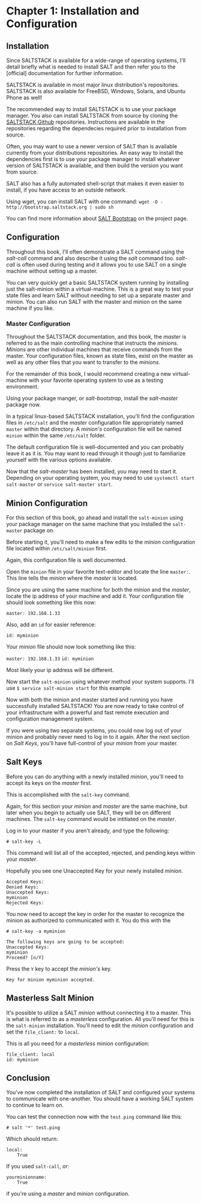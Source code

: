 # Chapter 1: Installation and Configuration

## Installation

Since SALTSTACK is available for a wide-range of operating systems, I'll detail briefly what is needed to install SALT and then refer you to the [official] documentation for further information.

SALTSTACK is available in most major linux distribution's repositories. SALTSTACK is also available for FreeBSD, Windows, Solaris, and Ubuntu Phone as well!

The recommended way to install SALTSTACK is to use your package manager. You also can install SALTSTACK from source by cloning the [SALTSTACK Github](https://github.com/saltstack/salt) repositories. Instructions are available in the repositories regarding the dependecies required prior to installation from source.

Often, you may want to use a newer version of SALT than is available currently from your distributions repositories. An easy way to install the dependencies first is to use your package manager to install whatever version of SALTSTACK is available, and then build the version you want from source.

SALT also has a fully automated shell-script that makes it even easier to install, if you have access to an outside network.

Using wget, you can install SALT with one command: `wget -O - http://bootstrap.saltstack.org | sudo sh`

You can find more information about [SALT Bootstrap](http://docs.saltstack.com/en/latest/topics/tutorials/salt_bootstrap.html) on the project page.

## Configuration

Throughout this book, I'll often demonstrate a SALT command using the _salt-call_ command and also describe it using the _salt_ command too. _salt-call_ is often used during testing and it allows you to use SALT on a single machine without setting up a master.

You can very quickly get a basic SALTSTACK system running by installing just the salt-minion within a virtual-machine. This is a great way to test your state files and learn SALT without needing to set up a separate master and minion. You can also run SALT with the master and minion on the same machine if you like.

### Master Configuration

Throughout the SALTSTACK documentation, and this book, the _master_ is referred to as the main controlling machine that instructs the _minions_. _Minions_ are other individual machines that receive commands from the master. Your configuration files, known as state files, exist on the master as well as any other files that you want to transfer to the _minions_.

For the remainder of this book, I would recommend creating a new virtual-machine with your favorite operating system to use as a testing environment.

Using your package manger, or _salt-bootstrap_, install the _salt-master_ package now.

In a typical linux-based SALTSTACK installation, you'll find the configuration files in `/etc/salt` and the _master_ configuration file appropriately named `master` within that directory. A _minion's_ configuration file will be named `minion` within the same `/etc/salt` folder.

The default configuration file is well-documented and you can probably leave it as it is. You may want to read through it though just to familiarize yourself with the various options available.

Now that the _salt-master_ has been installed, you may need to start it. Depending on your operating system, you may need to use `systemctl start salt-master` or `service salt-master start`.

## Minion Configuration

For this section of this book, go ahead and install the `salt-minion` using your package manager on the same machine that you installed the `salt-master` package on.

Before starting it, you'll need to make a few edits to the _minion_ configuration file located within `/etc/salt/minion` first.

Again, this configuration file is well documented.

Open the `minion` file in your favorite text-editor and locate the line `master:`. This line tells the _minion_ where the _master_ is located.

Since you are using the same machine for both the _minion_ and the _master_, locate the ip address of your machine and add it. Your configuration file should look something like this now:

`master: 192.168.1.33`

Also, add an `id` for easier reference:

`id: myminion`

Your _minion_ file should now look something like this:

`master: 192.168.1.33`
`id: myminion`

Most likely your ip address will be different.

Now start the `salt-minion` using whatever method your system supports. I'll use `$ service salt-minion start` for this example.

Now with both the minion and master started and running you have successfully installed SALTSTACK! You are now ready to take control of your infrastructure with a powerful and fast remote execution and configuration management system. 

If you were using two separate systems, you could now log out of your minion and probably never need to log in to it again. After the next section on _Salt Keys_, you'll have full-control of your _minion_ from your master.

## Salt Keys

Before you can do anything with a newly installed _minion_, you'll need to accept its keys on the _master_ first.

This is accomplished with the `salt-key` command.

Again, for this section your _minion_ and _master_ are the same machine, but later when you begin to actually use SALT, they will be on different machines. The `salt-key` command would be intitiated on the _master_.

Log in to your master if you aren't already, and type the following:

`# salt-key -L`

This command will list all of the accepted, rejected, and pending keys within your _master_.

Hopefully you see one Unaccepted Key for your newly installed _minion_.

    Accepted Keys:
    Denied Keys:
    Unaccepted Keys:
    myminion
    Rejected Keys:

You now need to accept the key in order for the master to recognize the minion as authorized to communicated with it. You do this with the 

`# salt-key -a myminion`

    The following keys are going to be accepted:
    Unaccepted Keys:
    myminion
    Proceed? [n/Y]

Press the `Y` key to accept the _minion's_ key.

    Key for minion myminion accepted.

## Masterless Salt Minion

It's possible to utilize a SALT _minion_ without connecting it to a master. This is what is referred to as a _masterless_ configuration.
All you'll need for this is the `salt-minion` installation. You'll need to edit the _minion_ configuration and set the `file_client:` to `local`.

This is all you need for a _masterless_ minion configuration:

    file_client: local
    id: myminion

## Conclusion

You've now completed the installation of SALT and configured your systems to communicate with one-another. You should have a working SALT system to continue to learn on.

You can test the connection now with the `test.ping` command like this:

`# salt '*' test.ping`

Which should return:

	local:
		True

If you used `salt-call`, or:

	yourminionname:
		True

if you're using a _master_ and _minion_ configuration.

